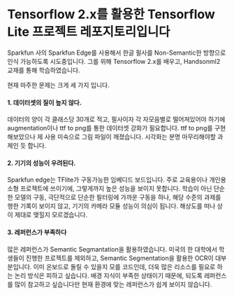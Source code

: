 # Tensorflow 2.x를 활용한 Tensorflow Lite 프로젝트 레포지토리입니다












Sparkfun 사의 Sparkfun Edge를 사용해서 한글 필사를 Non-Semantic한 방향으로 인식 가능하도록 시도중입니다.
그를 위해 Tensorflow 2.x를 배우고, Handsonml2 교재를 통해 학습하였습니다.














현재 마주한 문제는 크게 세 가지 입니다.
















#### 1. 데이터셋의 질이 높지 않다.


데이터의 양이 각 클래스당 30개로 적고, 필사이자 각 자모음별로 떨어져있어야 하기에 augmentation이나 ttf to png를 통한 데이터셋 강화가 필요합니다. 
ttf to png를 구현해보았으나 제 사용 미숙으로 그림 파일이 깨졌습니다. 시각화는 분명 마무리해야할 과제인 듯 합니다.








#### 2. 기기의 성능이 우려된다.

Sparkfun edge는 TFlite가 구동가능한 임베디드 보드입니다. 주로 교육용이나 개인용 소형 프로젝트에 쓰이기에, 그렇게까지 높은 성능을 보이지 못합니다. 학습이 아닌 단순한 모델의 구동, 
극단적으로 단순한 필터링에 가까운 구동을 하나, 해당 수준의 과제를 행한 기록이 보이지 않고, 기기의 카메라 모듈 성능이 의심이 됩니다. 해상도를 떠나 상이 제대로 맺힐지 모르겠습니다. 





#### 3. 레퍼런스가 부족하다

많은 레퍼런스가 Semantic Segmantation을 활용하였습니다. 미국의 한 대학에서 학생들이 진행한 프로젝트를 제외하고, Semantic Segmentation을 활용한 OCR이 대부분입니다. 
이미 온보드로 돌릴 수 있을지 모를 코드인데, 더욱 많은 리소스를 필요로 하는 논리 방식은 피하고 싶습니다. 배경 지식이 부족한 상태이기 때문에, 되도록 레퍼런스를 많이 참고하고 싶습니다만 현재 환경에 맞는 레퍼런스가 쉽게 보이지 않습니다. 
